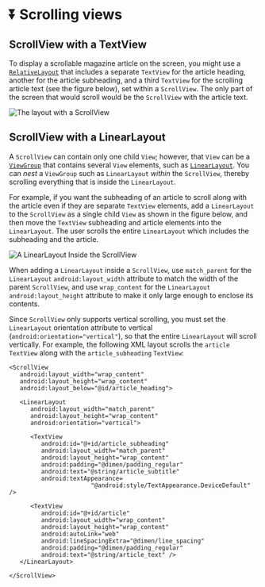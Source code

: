 # ⏬ Scrolling views

## ScrollView with a TextView <a id="scrollview-with-a-textview"></a>

To display a scrollable magazine article on the screen, you might use a [`RelativeLayout`](https://developer.android.com/reference/android/widget/RelativeLayout.html) that includes a separate `TextView` for the article heading, another for the article subheading, and a third `TextView` for the scrolling article text \(see the figure below\), set within a `ScrollView`. The only part of the screen that would scroll would be the `ScrollView` with the article text.

![ The layout with a ScrollView](https://google-developer-training.github.io/android-developer-fundamentals-course-concepts-v2/images/1-3-c-text-and-scrolling-views/dg_layout_diagram1.png)

## ScrollView with a LinearLayout <a id="scrollview-with-a-linearlayout"></a>

A `ScrollView` can contain only one child `View`; however, that `View` can be a [`ViewGroup`](https://developer.android.com/reference/android/view/ViewGroup.html) that contains several `View` elements, such as [`LinearLayout`](https://developer.android.com/reference/android/widget/LinearLayout.html). You can _nest_ a `ViewGroup` such as `LinearLayout` _within_ the `ScrollView`, thereby scrolling everything that is inside the `LinearLayout`.

For example, if you want the subheading of an article to scroll along with the article even if they are separate `TextView` elements, add a `LinearLayout` to the `ScrollView` as a single child `View` as shown in the figure below, and then move the `TextView` subheading and article elements into the `LinearLayout`. The user scrolls the entire `LinearLayout` which includes the subheading and the article.

![ A LinearLayout Inside the ScrollView](https://google-developer-training.github.io/android-developer-fundamentals-course-concepts-v2/images/1-3-c-text-and-scrolling-views/dg_layout_diagram2.png)

When adding a `LinearLayout` inside a `ScrollView`, use `match_parent` for the `LinearLayout` `android:layout_width` attribute to match the width of the parent `ScrollView`, and use `wrap_content` for the `LinearLayout` `android:layout_height` attribute to make it only large enough to enclose its contents.

Since `ScrollView` only supports vertical scrolling, you must set the `LinearLayout` orientation attribute to vertical \(`android:orientation="vertical"`\), so that the entire `LinearLayout` will scroll vertically. For example, the following XML layout scrolls the `article` `TextView` along with the `article_subheading` `TextView`:

```markup
<ScrollView
   android:layout_width="wrap_content"
   android:layout_height="wrap_content"
   android:layout_below="@id/article_heading">

   <LinearLayout
      android:layout_width="match_parent"
      android:layout_height="wrap_content"
      android:orientation="vertical">

      <TextView
         android:id="@+id/article_subheading"
         android:layout_width="match_parent"
         android:layout_height="wrap_content"
         android:padding="@dimen/padding_regular"
         android:text="@string/article_subtitle"
         android:textAppearance=
                       "@android:style/TextAppearance.DeviceDefault" />

      <TextView
         android:id="@+id/article"
         android:layout_width="wrap_content"
         android:layout_height="wrap_content"
         android:autoLink="web"
         android:lineSpacingExtra="@dimen/line_spacing"
         android:padding="@dimen/padding_regular"
         android:text="@string/article_text" />
   </LinearLayout>

</ScrollView>
```

